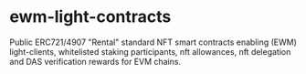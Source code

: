 # ewm-light-contracts
Public ERC721/4907 "Rental" standard NFT smart contracts enabling (EWM) light-clients, whitelisted staking participants, nft allowances, nft delegation and DAS verification rewards for EVM chains.
